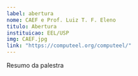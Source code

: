 ```yaml
---
label: abertura
nome: CAEF e Prof. Luiz T. F. Eleno
titulo: Abertura
instituicao: EEL/USP
img: CAEF.jpg
link: "https://computeel.org/computeel/"
---
```


Resumo da palestra
